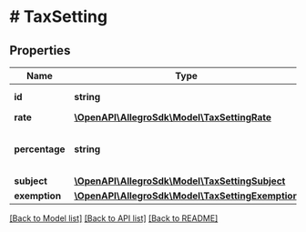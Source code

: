 # # TaxSetting

## Properties

Name | Type | Description | Notes
------------ | ------------- | ------------- | -------------
**id** | **string** | A unique identifier of an immutable VAT setting. | [optional]
**rate** | [**\OpenAPI\AllegroSdk\Model\TaxSettingRate**](TaxSettingRate.md) |  | [optional]
**percentage** | **string** | A numeric value of VAT tax rate. In case of \&quot;OUT_OF_SCOPE_OF_VAT\&quot; it&#39;s set to 0. | [optional]
**subject** | [**\OpenAPI\AllegroSdk\Model\TaxSettingSubject**](TaxSettingSubject.md) |  | [optional]
**exemption** | [**\OpenAPI\AllegroSdk\Model\TaxSettingExemption**](TaxSettingExemption.md) |  | [optional]

[[Back to Model list]](../../README.md#models) [[Back to API list]](../../README.md#endpoints) [[Back to README]](../../README.md)

